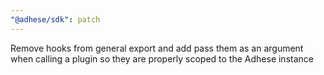 ```yaml
---
"@adhese/sdk": patch
---
```


Remove hooks from general export and add pass them as an argument when calling a plugin so they are properly scoped to the Adhese instance
